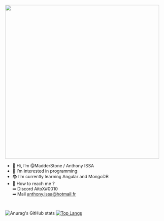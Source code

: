 
<img src="https://mir-s3-cdn-cf.behance.net/project_modules/max_1200/9bc27292880429.5e569ff84e4d0.gif" height="500px"></img>

- 👋 Hi, I’m @MadderStone / Anthony ISSA
- 👀 I’m interested in programming
- 📚 I’m currently learning Angular and MongoDB
- 📩 How to reach me ?<br>
  ➡ Discord AitoX#0010 <br>
  ➡ Mail anthony.issa@hotmail.fr
<br>

![Anurag's GitHub stats](https://github-readme-stats.vercel.app/api?username=madderstone&show_icons=true&theme=jolly) [![Top Langs](https://github-readme-stats.vercel.app/api/top-langs/?username=madderstone&layout=compact&theme=jolly)](https://github.com/anuraghazra/github-readme-stats)

<!---
MadderStone/MadderStone is a ✨ special ✨ repository because its `README.md` (this file) appears on your GitHub profile.
You can click the Preview link to take a look at your changes.
--->
